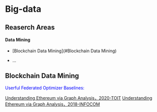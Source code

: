 # Big-data
## Reaserch Areas
#### Data Mining
 - [Blockchain Data Mining](#Blockchain Data Mining)
* ...

## Blockchain Data Mining
<span style="color:blue">Userful Federated Optimizer Baselines:</span>

[Understanding Ethereum via Graph Analysis，2020-TOIT](https://dl.acm.org/doi/pdf/10.1145/3381036)
[Understanding Ethereum via Graph Analysis，2018-INFOCOM](https://www4.comp.polyu.edu.hk/~csxluo/EthereumGraphAnalysis.pdf)
 
